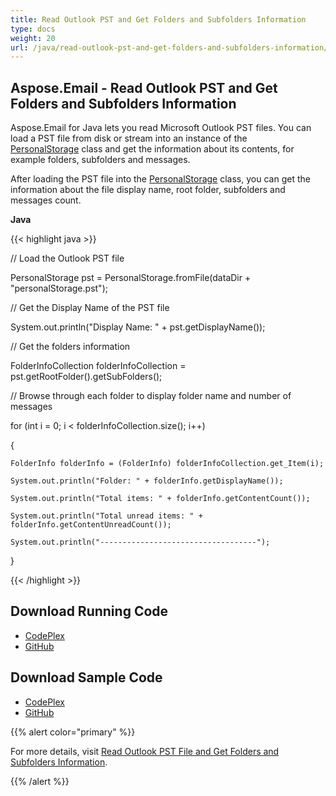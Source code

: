 ```yaml
---
title: Read Outlook PST and Get Folders and Subfolders Information
type: docs
weight: 20
url: /java/read-outlook-pst-and-get-folders-and-subfolders-information/
---
```


## **Aspose.Email - Read Outlook PST and Get Folders and Subfolders Information**
Aspose.Email for Java lets you read Microsoft Outlook PST files. You can load a PST file from disk or stream into an instance of the [PersonalStorage](https://reference.aspose.com/email/java/com.aspose.email.class-use/PersonalStorage) class and get the information about its contents, for example folders, subfolders and messages.

After loading the PST file into the [PersonalStorage](https://reference.aspose.com/email/java/com.aspose.email.class-use/PersonalStorage) class, you can get the information about the file display name, root folder, subfolders and messages count.

**Java**

{{< highlight java >}}

 // Load the Outlook PST file

PersonalStorage pst = PersonalStorage.fromFile(dataDir + "personalStorage.pst");

// Get the Display Name of the PST file

System.out.println("Display Name: " + pst.getDisplayName());

// Get the folders information

FolderInfoCollection folderInfoCollection = pst.getRootFolder().getSubFolders();

// Browse through each folder to display folder name and number of messages

for (int i = 0; i < folderInfoCollection.size(); i++)

{

    FolderInfo folderInfo = (FolderInfo) folderInfoCollection.get_Item(i);

    System.out.println("Folder: " + folderInfo.getDisplayName());

    System.out.println("Total items: " + folderInfo.getContentCount());

    System.out.println("Total unread items: " + folderInfo.getContentUnreadCount());

    System.out.println("-----------------------------------");

}

{{< /highlight >}}
## **Download Running Code**
- [CodePlex](https://asposeemailjavaapachepoi.codeplex.com/releases/view/618811)
- [GitHub](https://github.com/aspose-email/Aspose.Email-for-Java/releases/tag/Aspose.Email_Java_for_Apache_POI-v1.0.0)
## **Download Sample Code**
- [CodePlex](https://asposeemailjavaapachepoi.codeplex.com/SourceControl/latest#src/main/java/com/aspose/email/examples/asposefeatures/outlookstorage/readpstfoldernsubfolders/AsposeReadFoldersSubFoldersOfPST.java)
- [GitHub](https://github.com/aspose-email/Aspose.Email-for-Java/tree/master/Plugins/Aspose_Email_for_Apache_POI/src/main/java/com/aspose/email/examples/asposefeatures/outlookstorage/readpstfoldernsubfolders/AsposeReadFoldersSubFoldersOfPST.java)

{{% alert color="primary" %}} 

For more details, visit [Read Outlook PST File and Get Folders and Subfolders Information](/email/java/read-outlook-pst-file-and-get-folders-and-subfolders-information/).

{{% /alert %}}
